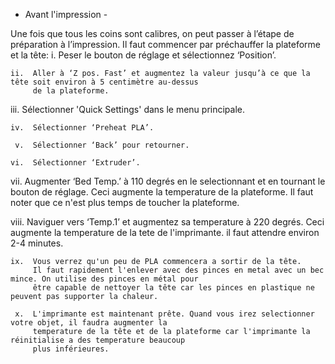 - Avant l'impression -

Une fois que tous les coins sont calibres, on peut passer à l’étape de préparation à l’impression. 
Il faut commencer par préchauffer la plateforme et la tête: 
     i.  Peser le bouton de réglage et sélectionnez ‘Position’.
    
    ii.  Aller à ‘Z pos. Fast’ et augmentez la valeur jusqu’à ce que la tête soit environ à 5 centimètre au-dessus
         de la plateforme.
   
   iii.  Sélectionner 'Quick Settings' dans le menu principale.
    
    iv.  Sélectionner ‘Preheat PLA’. 
     
     v.  Sélectionner ‘Back’ pour retourner.
    
    vi.  Sélectionner ‘Extruder’.
   
   vii.  Augmenter ‘Bed Temp.’ à 110 degrés en le selectionnant et en tournant le bouton de réglage. 
         Ceci augmente la temperature de la plateforme. Il faut noter que ce n'est plus temps de toucher la plateforme.
  
  viii.  Naviguer vers ‘Temp.1’ et augmentez sa temperature à 220 degrés. Ceci augmente la temperature de la tete
         de l'imprimante. il faut attendre environ 2-4 minutes.
    
    ix.  Vous verrez qu'un peu de PLA commencera a sortir de la tête.
         Il faut rapidement l'enlever avec des pinces en metal avec un bec mince. On utilise des pinces en métal pour 
         être capable de nettoyer la tête car les pinces en plastique ne peuvent pas supporter la chaleur.
     
     x.  L'imprimante est maintenant prête. Quand vous irez selectionner votre objet, il faudra augmenter la
         temperature de la tête et de la plateforme car l'imprimante la réinitialise a des temperature beaucoup 
         plus inférieures.

